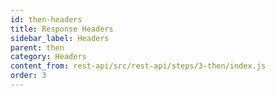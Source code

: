 ```yaml
---
id: then-headers
title: Response Headers
sidebar_label: Headers
parent: then
category: Headers
content_from: rest-api/src/rest-api/steps/3-then/index.js
order: 3
---
```



